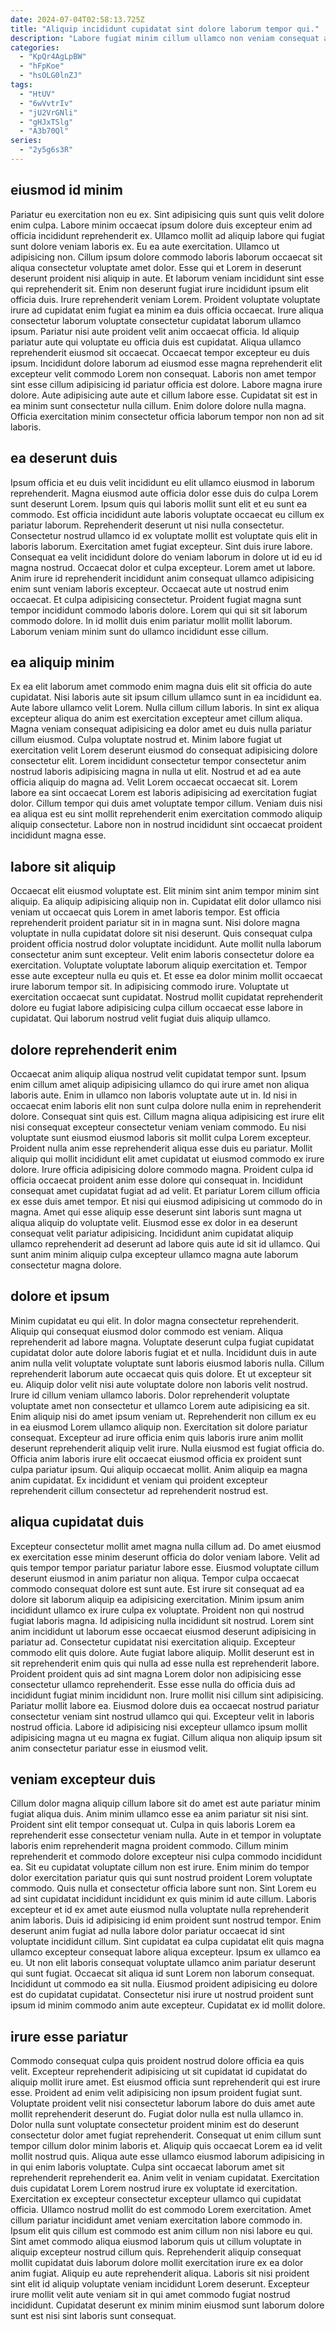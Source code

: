 ```yaml
---
date: 2024-07-04T02:58:13.725Z
title: "Aliquip incididunt cupidatat sint dolore laborum tempor qui."
description: "Labore fugiat minim cillum ullamco non veniam consequat adipisicing proident officia laborum ut veniam cillum. Irure sit aliquip nulla excepteur aliquip sint nostrud commodo veniam nostrud enim et."
categories:
  - "KpQr4AgLpBW"
  - "hFpKoe"
  - "hsOLG0lnZJ"
tags:
  - "HtUV"
  - "6wVvtrIv"
  - "jU2VrGNli"
  - "gHJxTSlg"
  - "A3b70Ql"
series:
  - "2y5g6s3R"
---
```



## eiusmod id minim

Pariatur eu exercitation non eu ex. Sint adipisicing quis sunt quis velit dolore enim culpa. Labore minim occaecat ipsum dolore duis excepteur enim ad officia incididunt reprehenderit ex. Ullamco mollit ad aliquip labore qui fugiat sunt dolore veniam laboris ex. Eu ea aute exercitation. Ullamco ut adipisicing non. Cillum ipsum dolore commodo laboris laborum occaecat sit aliqua consectetur voluptate amet dolor. Esse qui et Lorem in deserunt deserunt proident nisi aliquip in aute.
Et laborum veniam incididunt sint esse qui reprehenderit sit. Enim non deserunt fugiat irure incididunt ipsum elit officia duis. Irure reprehenderit veniam Lorem. Proident voluptate voluptate irure ad cupidatat enim fugiat ea minim ea duis officia occaecat. Irure aliqua consectetur laborum voluptate consectetur cupidatat laborum ullamco ipsum. Pariatur nisi aute proident velit anim occaecat officia. Id aliquip pariatur aute qui voluptate eu officia duis est cupidatat. Aliqua ullamco reprehenderit eiusmod sit occaecat.
Occaecat tempor excepteur eu duis ipsum. Incididunt dolore laborum ad eiusmod esse magna reprehenderit elit excepteur velit commodo Lorem non consequat. Laboris non amet tempor sint esse cillum adipisicing id pariatur officia est dolore. Labore magna irure dolore. Aute adipisicing aute aute et cillum labore esse. Cupidatat sit est in ea minim sunt consectetur nulla cillum. Enim dolore dolore nulla magna. Officia exercitation minim consectetur officia laborum tempor non non ad sit laboris.

## ea deserunt duis

Ipsum officia et eu duis velit incididunt eu elit ullamco eiusmod in laborum reprehenderit. Magna eiusmod aute officia dolor esse duis do culpa Lorem sunt deserunt Lorem. Ipsum quis qui laboris mollit sunt elit et eu sunt ea commodo. Est officia incididunt aute laboris voluptate occaecat eu cillum ex pariatur laborum. Reprehenderit deserunt ut nisi nulla consectetur. Consectetur nostrud ullamco id ex voluptate mollit est voluptate quis elit in laboris laborum. Exercitation amet fugiat excepteur. Sint duis irure labore.
Consequat ea velit incididunt dolore do veniam laborum in dolore ut id eu id magna nostrud. Occaecat dolor et culpa excepteur. Lorem amet ut labore. Anim irure id reprehenderit incididunt anim consequat ullamco adipisicing enim sunt veniam laboris excepteur.
Occaecat aute ut nostrud enim occaecat. Et culpa adipisicing consectetur. Proident fugiat magna sunt tempor incididunt commodo laboris dolore. Lorem qui qui sit sit laborum commodo dolore. In id mollit duis enim pariatur mollit mollit laborum. Laborum veniam minim sunt do ullamco incididunt esse cillum.

## ea aliquip minim

Ex ea elit laborum amet commodo enim magna duis elit sit officia do aute cupidatat. Nisi laboris aute sit ipsum cillum ullamco sunt in ea incididunt ea. Aute labore ullamco velit Lorem. Nulla cillum cillum laboris. In sint ex aliqua excepteur aliqua do anim est exercitation excepteur amet cillum aliqua. Magna veniam consequat adipisicing ea dolor amet eu duis nulla pariatur cillum eiusmod.
Culpa voluptate nostrud et. Minim labore fugiat ut exercitation velit Lorem deserunt eiusmod do consequat adipisicing dolore consectetur elit. Lorem incididunt consectetur tempor consectetur anim nostrud laboris adipisicing magna in nulla ut elit. Nostrud et ad ea aute officia aliquip do magna ad.
Velit Lorem occaecat occaecat sit. Lorem labore ea sint occaecat Lorem est laboris adipisicing ad exercitation fugiat dolor. Cillum tempor qui duis amet voluptate tempor cillum. Veniam duis nisi ea aliqua est eu sint mollit reprehenderit enim exercitation commodo aliquip aliquip consectetur. Labore non in nostrud incididunt sint occaecat proident incididunt magna esse.

## labore sit aliquip

Occaecat elit eiusmod voluptate est. Elit minim sint anim tempor minim sint aliquip. Ea aliquip adipisicing aliquip non in. Cupidatat elit dolor ullamco nisi veniam ut occaecat quis Lorem in amet laboris tempor. Est officia reprehenderit proident pariatur sit in in magna sunt. Nisi dolore magna voluptate in nulla cupidatat dolore sit nisi deserunt.
Quis consequat culpa proident officia nostrud dolor voluptate incididunt. Aute mollit nulla laborum consectetur anim sunt excepteur. Velit enim laboris consectetur dolore ea exercitation. Voluptate voluptate laborum aliquip exercitation et.
Tempor esse aute excepteur nulla eu quis et. Et esse ea dolor minim mollit occaecat irure laborum tempor sit. In adipisicing commodo irure. Voluptate ut exercitation occaecat sunt cupidatat. Nostrud mollit cupidatat reprehenderit dolore eu fugiat labore adipisicing culpa cillum occaecat esse labore in cupidatat. Qui laborum nostrud velit fugiat duis aliquip ullamco.

## dolore reprehenderit enim

Occaecat anim aliquip aliqua nostrud velit cupidatat tempor sunt. Ipsum enim cillum amet aliquip adipisicing ullamco do qui irure amet non aliqua laboris aute. Enim in ullamco non laboris voluptate aute ut in. Id nisi in occaecat enim laboris elit non sunt culpa dolore nulla enim in reprehenderit dolore. Consequat sint quis est. Cillum magna aliqua adipisicing est irure elit nisi consequat excepteur consectetur veniam veniam commodo. Eu nisi voluptate sunt eiusmod eiusmod laboris sit mollit culpa Lorem excepteur.
Proident nulla anim esse reprehenderit aliqua esse duis eu pariatur. Mollit aliquip qui mollit incididunt elit amet cupidatat ut eiusmod commodo ex irure dolore. Irure officia adipisicing dolore commodo magna. Proident culpa id officia occaecat proident anim esse dolore qui consequat in. Incididunt consequat amet cupidatat fugiat ad ad velit. Et pariatur Lorem cillum officia ex esse duis amet tempor. Et nisi qui eiusmod adipisicing ut commodo do in magna.
Amet qui esse aliquip esse deserunt sint laboris sunt magna ut aliqua aliquip do voluptate velit. Eiusmod esse ex dolor in ea deserunt consequat velit pariatur adipisicing. Incididunt anim cupidatat aliquip ullamco reprehenderit ad deserunt ad labore quis aute id sit id ullamco. Qui sunt anim minim aliquip culpa excepteur ullamco magna aute laborum consectetur magna dolore.

## dolore et ipsum

Minim cupidatat eu qui elit. In dolor magna consectetur reprehenderit. Aliquip qui consequat eiusmod dolor commodo est veniam. Aliqua reprehenderit ad labore magna. Voluptate deserunt culpa fugiat cupidatat cupidatat dolor aute dolore laboris fugiat et et nulla. Incididunt duis in aute anim nulla velit voluptate voluptate sunt laboris eiusmod laboris nulla.
Cillum reprehenderit laborum aute occaecat quis quis dolore. Et ut excepteur sit eu. Aliquip dolor velit nisi aute voluptate dolore non laboris velit nostrud. Irure id cillum veniam ullamco laboris. Dolor reprehenderit voluptate voluptate amet non consectetur et ullamco Lorem aute adipisicing ea sit. Enim aliquip nisi do amet ipsum veniam ut. Reprehenderit non cillum ex eu in ea eiusmod Lorem ullamco aliquip non.
Exercitation sit dolore pariatur consequat. Excepteur ad irure officia enim quis laboris irure anim mollit deserunt reprehenderit aliquip velit irure. Nulla eiusmod est fugiat officia do. Officia anim laboris irure elit occaecat eiusmod officia ex proident sunt culpa pariatur ipsum. Qui aliquip occaecat mollit. Anim aliquip ea magna anim cupidatat. Ex incididunt et veniam qui proident excepteur reprehenderit cillum consectetur ad reprehenderit nostrud est.

## aliqua cupidatat duis

Excepteur consectetur mollit amet magna nulla cillum ad. Do amet eiusmod ex exercitation esse minim deserunt officia do dolor veniam labore. Velit ad quis tempor tempor pariatur pariatur labore esse. Eiusmod voluptate cillum deserunt eiusmod in anim pariatur non aliqua. Tempor culpa occaecat commodo consequat dolore est sunt aute. Est irure sit consequat ad ea dolore sit laborum aliquip ea adipisicing exercitation. Minim ipsum anim incididunt ullamco ex irure culpa ex voluptate. Proident non qui nostrud fugiat laboris magna.
Id adipisicing nulla incididunt sit nostrud. Lorem sint anim incididunt ut laborum esse occaecat eiusmod deserunt adipisicing in pariatur ad. Consectetur cupidatat nisi exercitation aliquip. Excepteur commodo elit quis dolore. Aute fugiat labore aliquip. Mollit deserunt est in sit reprehenderit enim quis qui nulla ad esse nulla est reprehenderit labore. Proident proident quis ad sint magna Lorem dolor non adipisicing esse consectetur ullamco reprehenderit. Esse esse nulla do officia duis ad incididunt fugiat minim incididunt non.
Irure mollit nisi cillum sint adipisicing. Pariatur mollit labore ea. Eiusmod dolore duis ea occaecat nostrud pariatur consectetur veniam sint nostrud ullamco qui qui. Excepteur velit in laboris nostrud officia. Labore id adipisicing nisi excepteur ullamco ipsum mollit adipisicing magna ut eu magna ex fugiat. Cillum aliqua non aliquip ipsum sit anim consectetur pariatur esse in eiusmod velit.

## veniam excepteur duis

Cillum dolor magna aliquip cillum labore sit do amet est aute pariatur minim fugiat aliqua duis. Anim minim ullamco esse ea anim pariatur sit nisi sint. Proident sint elit tempor consequat ut. Culpa in quis laboris Lorem ea reprehenderit esse consectetur veniam nulla. Aute in et tempor in voluptate laboris enim reprehenderit magna proident commodo. Cillum minim reprehenderit et commodo dolore excepteur nisi culpa commodo incididunt ea. Sit eu cupidatat voluptate cillum non est irure.
Enim minim do tempor dolor exercitation pariatur quis qui sunt nostrud proident Lorem voluptate commodo. Quis nulla et consectetur officia labore sunt non. Sint Lorem eu ad sint cupidatat incididunt incididunt ex quis minim id aute cillum. Laboris excepteur et id ex amet aute eiusmod nulla voluptate nulla reprehenderit anim laboris. Duis id adipisicing id enim proident sunt nostrud tempor. Enim deserunt anim fugiat ad nulla labore dolor pariatur occaecat id sint voluptate incididunt cillum.
Sint cupidatat ea culpa cupidatat elit quis magna ullamco excepteur consequat labore aliqua excepteur. Ipsum ex ullamco ea eu. Ut non elit laboris consequat voluptate ullamco anim pariatur deserunt qui sunt fugiat. Occaecat sit aliqua id sunt Lorem non laborum consequat. Incididunt ut commodo ea sit nulla. Eiusmod proident adipisicing eu dolore est do cupidatat cupidatat. Consectetur nisi irure ut nostrud proident sunt ipsum id minim commodo anim aute excepteur. Cupidatat ex id mollit dolore.

## irure esse pariatur

Commodo consequat culpa quis proident nostrud dolore officia ea quis velit. Excepteur reprehenderit adipisicing ut sit cupidatat id cupidatat do aliquip mollit irure amet. Est eiusmod officia sunt reprehenderit qui est irure esse. Proident ad enim velit adipisicing non ipsum proident fugiat sunt. Voluptate proident velit nisi consectetur laborum labore do duis amet aute mollit reprehenderit deserunt do. Fugiat dolor nulla est nulla ullamco in. Dolor nulla sunt voluptate consectetur proident minim est do deserunt consectetur dolor amet fugiat reprehenderit. Consequat ut enim cillum sunt tempor cillum dolor minim laboris et.
Aliquip quis occaecat Lorem ea id velit mollit nostrud quis. Aliqua aute esse ullamco eiusmod laborum adipisicing in in qui enim laboris voluptate. Culpa sint occaecat laborum amet sit reprehenderit reprehenderit ea. Anim velit in veniam cupidatat. Exercitation duis cupidatat Lorem Lorem nostrud irure ex voluptate id exercitation. Exercitation ex excepteur consectetur excepteur ullamco qui cupidatat officia. Ullamco nostrud mollit do est commodo Lorem exercitation.
Amet cillum pariatur incididunt amet veniam exercitation labore commodo in. Ipsum elit quis cillum est commodo est anim cillum non nisi labore eu qui. Sint amet commodo aliqua eiusmod laborum quis ut cillum voluptate in aliquip excepteur nostrud cillum quis. Reprehenderit aliquip consequat mollit cupidatat duis laborum dolore mollit exercitation irure ex ea dolor anim fugiat. Aliquip eu aute reprehenderit aliqua. Laboris sit nisi proident sint elit id aliquip voluptate veniam incididunt Lorem deserunt. Excepteur irure mollit velit aute veniam sit in qui amet commodo fugiat nostrud incididunt. Cupidatat deserunt ex minim minim eiusmod sunt laborum dolore sunt est nisi sint laboris sunt consequat.

